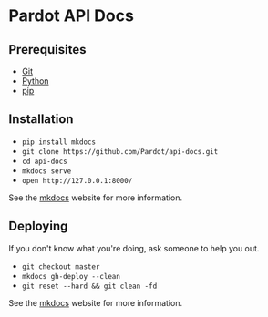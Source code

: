 # Pardot API Docs

## Prerequisites

* [Git](http://git-scm.com/)
* [Python](https://www.python.org/)
* [pip](https://pip.pypa.io/en/latest/)

## Installation

* `pip install mkdocs`
* `git clone https://github.com/Pardot/api-docs.git`
* `cd api-docs`
* `mkdocs serve`
* `open http://127.0.0.1:8000/`

See the [mkdocs](http://www.mkdocs.org/#getting-started) website for more information.

## Deploying

If you don't know what you're doing, ask someone to help you out.

* `git checkout master`
* `mkdocs gh-deploy --clean`
* `git reset --hard && git clean -fd`

See the [mkdocs](http://www.mkdocs.org/user-guide/deploying-your-docs/) website for more information.

